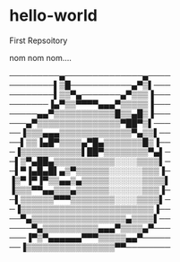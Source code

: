 # hello-world
First Repsoitory

nom nom nom....

─────────▄──────────────▄────
────────▌▒█───────────▄▀▒▌───
────────▌▒▒▀▄───────▄▀▒▒▒▐───
───────▐▄▀▒▒▀▀▀▀▄▄▄▀▒▒▒▒▒▐───
─────▄▄▀▒▒▒▒▒▒▒▒▒▒▒█▒▒▄█▒▐───
───▄▀▒▒▒▒▒▒▒▒▒▒▒▒▒▒▒▀██▀▒▌───
──▐▒▒▒▄▄▄▒▒▒▒▒▒▒▒▒▒▒▒▒▀▄▒▒▌──
──▌▒▒▐▄█▀▒▒▒▒▄▀█▄▒▒▒▒▒▒▒█▒▐──
─▐▒▒▒▒▒▒▒▒▒▒▒▌██▀▒▒▒▒▒▒▒▒▀▄▌─
─▌▒▀▄██▄▒▒▒▒▒▒▒▒▒▒▒░░░░▒▒▒▒▌─
─▌▀▐▄█▄█▌▄▒▀▒▒▒▒▒▒░░░░░░▒▒▒▐─
▐▒▀▐▀▐▀▒▒▄▄▒▄▒▒▒▒▒░░░░░░▒▒▒▒▌
▐▒▒▒▀▀▄▄▒▒▒▄▒▒▒▒▒▒░░░░░░▒▒▒▐─
─▌▒▒▒▒▒▒▀▀▀▒▒▒▒▒▒▒▒░░░░▒▒▒▒▌─
─▐▒▒▒▒▒▒▒▒▒▒▒▒▒▒▒▒▒▒▒▒▒▒▒▒▐──
──▀▄▒▒▒▒▒▒▒▒▒▒▒▒▒▒▒▒▒▄▒▒▒▒▌──
────▀▄▒▒▒▒▒▒▒▒▒▒▄▄▄▀▒▒▒▒▄▀───
───▐▀▒▀▄▄▄▄▄▄▀▀▀▒▒▒▒▒▄▄▀─────
──▐▒▒▒▒▒▒▒▒▒▒▒▒▒▒▒▒▀▀────────
